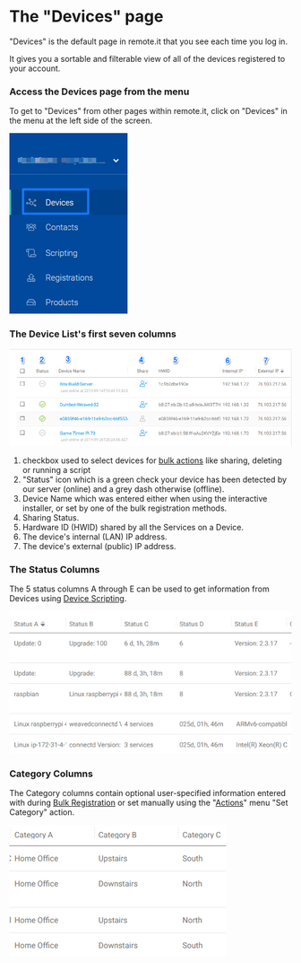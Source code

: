 # The "Devices" page

"Devices" is the default page in remote.it that you see each time you log in.

It gives you a sortable and filterable view of all of the devices registered to your account.

### Access the Devices page from the menu

To get to "Devices" from other pages within remote.it, click on "Devices" in the menu at the left side of the screen.

![](../../.gitbook/assets/image%20%28201%29.png)

### The Device List's first seven columns

![](../../.gitbook/assets/image%20%2872%29.png)

1.  checkbox used to select devices for [bulk actions](https://remot3it.zendesk.com/hc/en-us/articles/115002042431-How-do-I-use-the-remote-it-Actions-menu-) like sharing, deleting or running a script
2.  "Status" icon which is a green check your device has been detected by our server \(online\) and a grey dash otherwise \(offline\).
3. Device Name which was entered either when using the interactive installer, or set by one of the bulk registration methods.
4. Sharing Status.
5. Hardware ID \(HWID\) shared by all the Services on a Device.
6. The device's internal \(LAN\) IP address.
7. The device's external \(public\) IP address.

### The Status Columns

The 5 status columns A through E can be used to get information from Devices using [Device Scripting](../device-scripting-running-scripts-on-your-devices/).

![](../../.gitbook/assets/image%20%2868%29.png)

### Category Columns

The Category columns contain optional user-specified information entered with during [Bulk Registration](../bulk-registration/) or set manually using the "[Actions](the-actions-menu.md)" menu "Set Category" action.

![](../../.gitbook/assets/image%20%28251%29.png)



